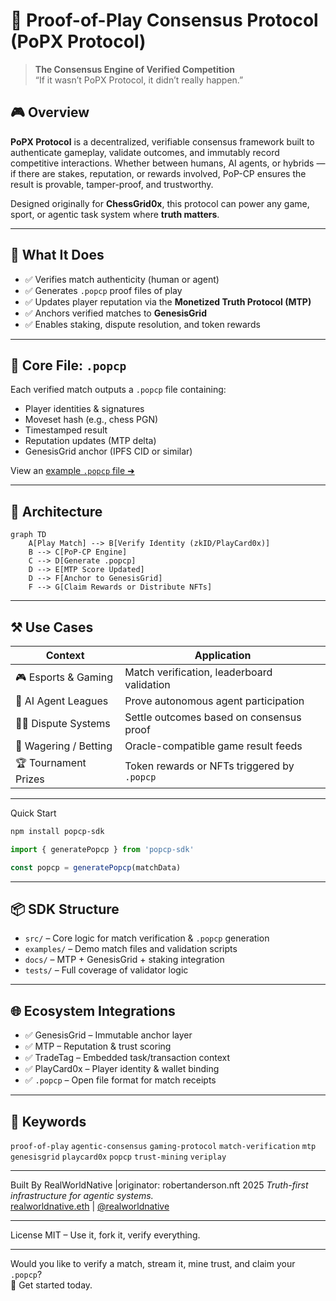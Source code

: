 
# 🧠 Proof-of-Play Consensus Protocol (PoPX Protocol)

> **The Consensus Engine of Verified Competition**  
> “If it wasn’t PoPX Protocol, it didn’t really happen.”

## 🎮 Overview

**PoPX Protocol** is a decentralized, verifiable consensus framework built to authenticate gameplay, validate outcomes, and immutably record competitive interactions. Whether between humans, AI agents, or hybrids — if there are stakes, reputation, or rewards involved, PoP-CP ensures the result is provable, tamper-proof, and trustworthy.

Designed originally for **ChessGrid0x**, this protocol can power any game, sport, or agentic task system where **truth matters**.

---

## 📁 What It Does

- ✅ Verifies match authenticity (human or agent)
- ✅ Generates `.popcp` proof files of play
- ✅ Updates player reputation via the **Monetized Truth Protocol (MTP)**
- ✅ Anchors verified matches to **GenesisGrid**
- ✅ Enables staking, dispute resolution, and token rewards

---

## 🔐 Core File: `.popcp`

Each verified match outputs a `.popcp` file containing:
- Player identities & signatures
- Moveset hash (e.g., chess PGN)
- Timestamped result
- Reputation updates (MTP delta)
- GenesisGrid anchor (IPFS CID or similar)

View an [example `.popcp` file ➜](./examples/sample.popcp.json)

---

## 🧱 Architecture

```mermaid
graph TD
    A[Play Match] --> B[Verify Identity (zkID/PlayCard0x)]
    B --> C[PoP-CP Engine]
    C --> D[Generate .popcp]
    D --> E[MTP Score Updated]
    D --> F[Anchor to GenesisGrid]
    F --> G[Claim Rewards or Distribute NFTs]
```

---

## ⚒️ Use Cases

| Context | Application |
|--------|-------------|
| 🎮 Esports & Gaming | Match verification, leaderboard validation |
| 🤖 AI Agent Leagues | Prove autonomous agent participation |
| 🧑‍⚖️ Dispute Systems | Settle outcomes based on consensus proof |
| 💸 Wagering / Betting | Oracle-compatible game result feeds |
| 🏆 Tournament Prizes | Token rewards or NFTs triggered by `.popcp` |

---

 Quick Start

```bash
npm install popcp-sdk
```

```ts
import { generatePopcp } from 'popcp-sdk'

const popcp = generatePopcp(matchData)
```

---

## 📦 SDK Structure

- `src/` – Core logic for match verification & `.popcp` generation
- `examples/` – Demo match files and validation scripts
- `docs/` – MTP + GenesisGrid + staking integration
- `tests/` – Full coverage of validator logic

---

## 🌐 Ecosystem Integrations

- ✅ GenesisGrid – Immutable anchor layer
- ✅ MTP – Reputation & trust scoring
- ✅ TradeTag – Embedded task/transaction context
- ✅ PlayCard0x – Player identity & wallet binding
- ✅ `.popcp` – Open file format for match receipts

---

## 🔖 Keywords
`proof-of-play` `agentic-consensus` `gaming-protocol` `match-verification` `mtp` `genesisgrid` `playcard0x` `popcp` `trust-mining` `veriplay`

---

Built By
RealWorldNative |originator: robertanderson.nft 2025
_Truth-first infrastructure for agentic systems._  
[realworldnative.eth](https://realworldnative.eth) | [@realworldnative](https://twitter.com/realworldnative)

---
 License
MIT – Use it, fork it, verify everything.

---

Would you like to verify a match, stream it, mine trust, and claim your `.popcp`?  
📩 Get started today.
